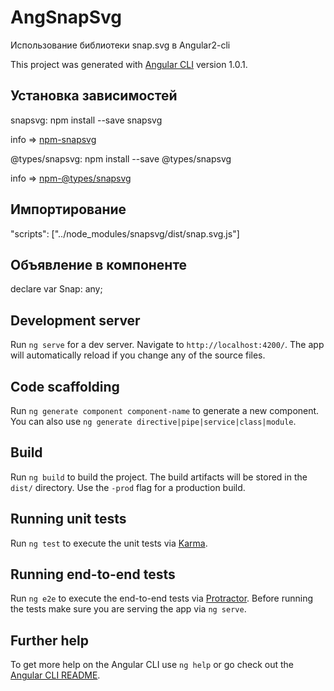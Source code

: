 # AngSnapSvg

Использование библиотеки snap.svg в Angular2-cli

This project was generated with [Angular CLI](https://github.com/angular/angular-cli) version 1.0.1.


## Установка зависимостей

snapsvg: npm install --save snapsvg 

info => [npm-snapsvg](https://www.npmjs.com/package/snapsvg)

@types/snapsvg: npm install --save @types/snapsvg 

info => [npm-@types/snapsvg](https://www.npmjs.com/package/@types/snapsvg)


## Импортирование 

 "scripts": ["../node_modules/snapsvg/dist/snap.svg.js"]
 
 
 ## Объявление в компоненте
  
 declare var Snap: any;




## Development server

Run `ng serve` for a dev server. Navigate to `http://localhost:4200/`. The app will automatically reload if you change any of the source files.

## Code scaffolding

Run `ng generate component component-name` to generate a new component. You can also use `ng generate directive|pipe|service|class|module`.

## Build

Run `ng build` to build the project. The build artifacts will be stored in the `dist/` directory. Use the `-prod` flag for a production build.

## Running unit tests

Run `ng test` to execute the unit tests via [Karma](https://karma-runner.github.io).

## Running end-to-end tests

Run `ng e2e` to execute the end-to-end tests via [Protractor](http://www.protractortest.org/).
Before running the tests make sure you are serving the app via `ng serve`.

## Further help

To get more help on the Angular CLI use `ng help` or go check out the [Angular CLI README](https://github.com/angular/angular-cli/blob/master/README.md).
